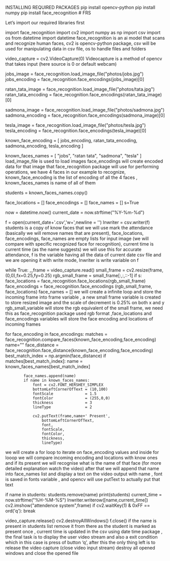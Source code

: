 INSTALLING REQUIRED PACKAGES
pip install opencv-python
pip install numpy
pip install face_recognition   # FRS

Let’s import our required libraries first

import face_recognition
import cv2
import numpy as np
import csv
import os
from datetime import datetime
face_recognition is an ai model that scans and recognize human faces, cv2 is opencv-python package, csv will be used for manipulating data in csv file, os to handle files and folders

video_capture = cv2.VideoCapture(0)
Videocapture is a method of opencv that takes input (here source is 0 or default webcam)

jobs_image = face_recognition.load_image_file("photos/jobs.jpg")
jobs_encoding = face_recognition.face_encodings(jobs_image)[0]

ratan_tata_image = face_recognition.load_image_file("photos/tata.jpg")
ratan_tata_encoding = face_recognition.face_encodings(ratan_tata_image)[0]

sadmona_image = face_recognition.load_image_file("photos/sadmona.jpg")
sadmona_encoding = face_recognition.face_encodings(sadmona_image)[0]

tesla_image = face_recognition.load_image_file("photos/tesla.jpg")
tesla_encoding = face_recognition.face_encodings(tesla_image)[0]

known_face_encoding = [
jobs_encoding,
ratan_tata_encoding,
sadmona_encoding,
tesla_encoding
]

known_faces_names = [
"jobs",
"ratan tata",
"sadmona",
"tesla"
]
load_image_file is used to load images face_encodings will create encoded data for that image that face_recognition package will use for performing operations, we have 4 faces in our example to recognize, known_face_encoding is the list of encoding of all the 4 faces , known_faces_names is name of all of them


students = known_faces_names.copy()

face_locations = []
face_encodings = []
face_names = []
s=True

now = datetime.now()
current_date = now.strftime("%Y-%m-%d")

f = open(current_date+'.csv','w+',newline = '')
lnwriter = csv.writer(f)
students is a copy of know faces that we will use mark the attendance (basically we will remove names that are present), face_locations, face_encodings, face_names are empty lists for input image (we will compare with specific recognized face for recognition), current time is current time (as the name suggests) we will use this for accurate attendance, f is the variable having all the data of current date csv file and we are opening it with write mode, lnwriter is write variable on f

while True:
    _,frame = video_capture.read()
    small_frame = cv2.resize(frame,(0,0),fx=0.25,fy=0.25)
    rgb_small_frame = small_frame[:,:,::-1]
    if s:
        face_locations = face_recognition.face_locations(rgb_small_frame)
        face_encodings = face_recognition.face_encodings (rgb_small_frame, face_locations)
        face_names = []
we will create a infinite loop and store the incoming frame into frame variable , a new small frame variable is created to store resized image and the scale of decrement is 0.25% on both x and y rgb_small_variable will store the rgb equivalent of the small frame, we need this as face_recognition package used rgb format ,face_locations and face_encodings variables will store the face encoding and locations of incoming frames

for face_encoding in face_encodings:
            matches = face_recognition.compare_faces(known_face_encoding,face_encoding)
            name=""
            face_distance = face_recognition.face_distance(known_face_encoding,face_encoding)
            best_match_index = np.argmin(face_distance)
            if matches[best_match_index]:
                name = known_faces_names[best_match_index]

            face_names.append(name)
            if name in known_faces_names:
                font = cv2.FONT_HERSHEY_SIMPLEX
                bottomLeftCornerOfText = (10,100)
                fontScale              = 1.5
                fontColor              = (255,0,0)
                thickness              = 3
                lineType               = 2

                cv2.putText(frame,name+' Present', 
                    bottomLeftCornerOfText, 
                    font, 
                    fontScale,
                    fontColor,
                    thickness,
                    lineType)
we will create a for loop to iterate on face_encoding values and inside for looop we will compare incoming encoding and locations with know ones and if its present we will recognise what is the name of that face (for more detailed explanation watch the video) after that we will append that name into face_names list and display a text on the video output with name , font is saved in fonts variable , and opencv will use putText to actually put that text

 if name in students:
                    students.remove(name)
                    print(students)
                    current_time = now.strftime("%H-%M-%S")
                    lnwriter.writerow([name,current_time])
    cv2.imshow("attendence system",frame)
    if cv2.waitKey(1) & 0xFF == ord('q'):
        break

video_capture.release()
cv2.destroyAllWindows()
f.close()
if the name is present in students list remove it from there as the student is marked as present once , current time is updated in the csv using date time package , the final task is to display the user video stream and also a exit condition which in this case is press of button ‘q’, after this the only thing left is to release the video capture (close video input stream) destroy all opened windows and close the opened file
